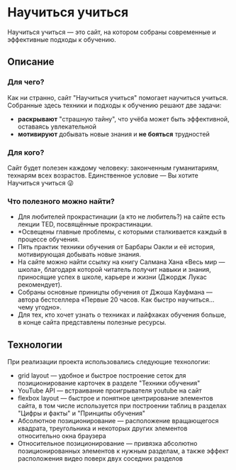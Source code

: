 # Научиться учиться
Научиться учиться — это сайт, на котором собраны современные и эффективные подходы к обучению.
## Описание
### Для чего?
Как ни странно, сайт "Научиться учиться" помогает научиться учиться. Собранные здесь техники и подходы к обучению решают две задачи:
* **раскрывают** "страшную тайну", что учёба может быть эффективной, оставаясь увлекательной
* **мотивируют** добывать новые знания и **не бояться** трудностей
### Для кого?
Сайт будет полезен каждому человеку: законченным гуманитариям, технарям всех возрастов. Единственное условие — Вы хотите Научиться учиться :stuck_out_tongue_winking_eye:
### Что полезного можно найти?
*  Для любителей прокрастинации (а кто не любитель?) на сайте есть лекции TED, посвящённые прокрастинации.
* *Освещены главные проблемы, с которыми сталкивается каждый в процессе обучения.
* Пять практик техники обучения от Барбары Оакли и её история, мотивирующая добывать новые знания.
* На сайте можно найти ссылку на книгу Салмана Хана «Весь мир — школа», благодаря которой читатель получит навыки и знания, приносящие успех в школе, карьере и жизни (Джордж Лукас рекомендует).
* Собраны основные приницпы обучения от Джоша Кауфмана — автора бестселлера «Первые 20 часов. Как быстро научиться… чему угодно».
* Для тех, кто хочет узнать о техниках и лайфхаках обучения больше, в конце сайта представлены полезные ресурсы.

## Технологии
При реализации проекта использовались следующие технологии:
* grid layout — удобное и быстрое построение сеток для позиционирование карточек в разделе "Техники обучения"
* YouTube API — встраивание проигрывателя youtube на сайт
* flexbox layout — быстрое и понятное центрирование элементов сайта, в том числе используется при построении таблиц в разделах "Цифры и факты" и "Принципы обучения"
* Абсолютное позиционирование — расположение вращающегося квадрата, треугольника и некоторых других элементов относительно окна браузера
* Относительное позиционирование — привязка абсолютно позиционированных элементов к нужным разделам, а также эффект расположения видео поверх двух соседних разделов
